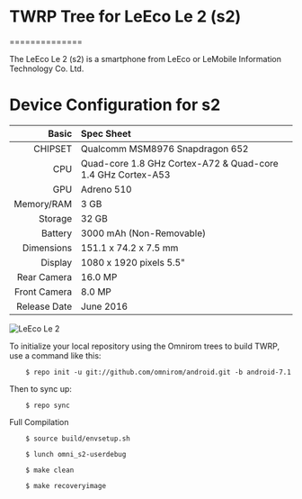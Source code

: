 # TWRP Tree for LeEco Le 2 (s2)
==============

The LeEco Le 2 (s2) is a smartphone from LeEco or LeMobile Information Technology Co. Ltd.

Device Configuration for s2
=====================================

Basic   | Spec Sheet
-------:|:-------------------------
CHIPSET | Qualcomm MSM8976 Snapdragon 652
CPU     | Quad-core 1.8 GHz Cortex-A72 & Quad-core 1.4 GHz Cortex-A53
GPU     | Adreno 510
Memory/RAM  | 3 GB
Storage | 32 GB
Battery | 3000 mAh (Non-Removable)
Dimensions | 151.1 x 74.2 x 7.5 mm
Display | 1080 x 1920 pixels 5.5"
Rear Camera  | 16.0 MP
Front Camera | 8.0 MP
Release Date | June 2016

![LeEco Le 2](http://in.img3.lemall.com/file/20160606/default/3370481864506311 "LeEco Le 2")

To initialize your local repository using the Omnirom trees to build TWRP, use a command like this:

        $ repo init -u git://github.com/omnirom/android.git -b android-7.1

Then to sync up:

        $ repo sync

Full Compilation

        $ source build/envsetup.sh

        $ lunch omni_s2-userdebug

        $ make clean

		$ make recoveryimage
